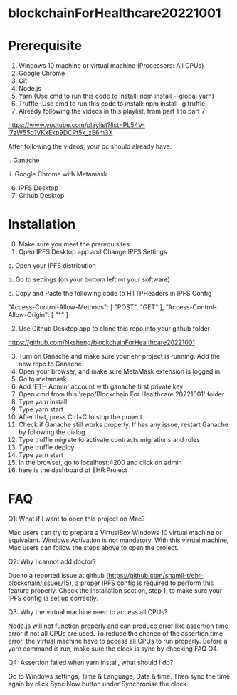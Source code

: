 # blockchainForHealthcare20221001

# Prerequisite
1. Windows 10 machine or virtual machine (Processors: All CPUs)
2. Google Chrome
3. Git
4. Node.js
5. Yarn (Use cmd to run this code to install: npm install --global yarn)
5. Truffle (Use cmd to run this code to install: npm install -g truffle)
5. Already following the videos in this playlist, from part 1 to part 7

https://www.youtube.com/playlist?list=PL54V-i7zW55d1VKxEkp9DCPt5k_zE6m3X

After following the videos, your pc should already have:

i. Ganache

ii. Google Chrome with Metamask

6. IPFS Desktop
7. Github Desktop

# Installation
0. Make sure you meet the prerequisites
1. Open IPFS Desktop app and Change IPFS Settings

a. Open your IPFS distribution

b. Go to settings (on your bottom left on your software)

c. Copy and Paste the following code to HTTPHeaders in IPFS Config

"Access-Control-Allow-Methods": [
	"POST",
	"GET"
],
"Access-Control-Allow-Origin": [
	"*"
]

2. Use Github Desktop app to clone this repo into your github folder

https://github.com/Nksheng/blockchainForHealthcare20221001

3. Turn on Ganache and make sure your ehr project is running. Add the new repo to Ganache.
4. Open your browser, and make sure MetaMask extension is logged in.
5. Go to metamask
6. Add 'ETH Admin' account with ganache first private key
7. Open cmd from this 'repo/Blockchain For Healthcare 20221001' folder
8. Type yarn install
9. Type yarn start
10. After that, press Ctrl+C to stop the project.
11. Check if Ganache still works properly. If has any issue, restart Ganache by following the dialog.
12. Type truffle migrate to activate contracts migrations and roles
13. Type truffle deploy
14. Type yarn start
15. In the browser, go to localhost:4200 and click on admin
16. here is the dashboard of EHR Project

# FAQ
Q1: What if I want to open this project on Mac?

Mac users can try to prepare a VirtualBox Windows 10 virtual machine or equivalant. Windows Activation is not mandatory. With this virtual machine, Mac users can follow the steps above to open the project.

Q2: Why I cannot add doctor?

Due to a reported issue at github (https://github.com/shamil-t/ehr-blockchain/issues/15), a proper IPFS config is required to perform this feature properly. Check the installation section, step 1, to make sure your IPFS config ia set up correctly.

Q3: Why the virtual machine need to access all CPUs?

Node.js will not function properly and can produce error like assertion time error if not all CPUs are used. To reduce the chance of the assertion time error, the virtual machine have to access all CPUs to run properly. Before a yarn command is run, make sure the clock is sync by checking FAQ Q4.

Q4: Assertion failed when yarn install, what should I do?

Go to Windows settings, Time & Language, Date & time. Then sync the time again by click Sync Now button under Synchronise the clock.
